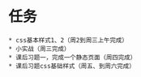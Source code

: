# 任务
    * css基本样式1、2（周2到周三上午完成）
    * 小实战（周三完成）
    * 课后习题一，完成一个静态页面（周四完成）
    * 课后习题css基础样式（周五、到周六完成）
